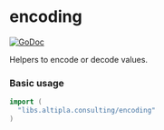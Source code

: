 
# encoding

[![GoDoc](https://godoc.org/libs.altipla.consulting/encoding?status.svg)](https://godoc.org/libs.altipla.consulting/encoding)

Helpers to encode or decode values.


### Basic usage

```go
import (
  "libs.altipla.consulting/encoding"
)
```
